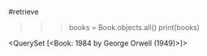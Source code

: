 #retrieve

>>> books = Book.objects.all()
>>> print(books)

<QuerySet [<Book: 1984 by George Orwell (1949)>]>

